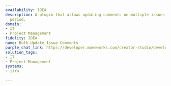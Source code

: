 ```yaml
---
availability: IDEA
description: A plugin that allows updating comments on multiple issues over a specified
  period.
domain:
- IT
- Project Management
fidelity: IDEA
name: Bulk Update Issue Comments
purple_chat_link: https://developer.moveworks.com/creator-studio/developer-tools/purple-chat/?conversation=%7B%22startTimestamp%22%3A%2211%3A43+AM%22%2C%22messages%22%3A%5B%7B%22parts%22%3A%5B%7B%22richText%22%3A%22I+want+to+comment+%E2%80%98Please+update+your+ticket%E2%80%99+on+all+unresolved+Jira+issues+that+are+7%2B+days+old.%22%7D%5D%2C%22role%22%3A%22user%22%7D%2C%7B%22parts%22%3A%5B%7B%22reasoningSteps%22%3A%5B%7B%22richText%22%3A%22Searching+%3Cb%3EJira%3C%2Fb%3E+for+issues+that+have+been+unresolved+for+7%2B+days.%22%2C%22status%22%3A%22success%22%7D%5D%7D%2C%7B%22richText%22%3A%22%3Cp%3EOkay%2C+I+found+3+issues+in+%3Cb%3EJira%3C%2Fb%3E+that+are+unresolved+and+haven%27t+been+updated+in+over+7+days.+I+will+add+the+comment+%27Please+update+your+ticket.%27+to+the+following+issues%3A%3C%2Fp%3E%22%7D%2C%7B%22citations%22%3A%5B%7B%22citationTitle%22%3A%22PROJ-721%3A+Unable+to+login+via+SSO%22%2C%22connectorName%22%3A%22jira%22%7D%2C%7B%22citationTitle%22%3A%22PROJ-719%3A+Dashboard+loading+indefinitely%22%2C%22connectorName%22%3A%22jira%22%7D%2C%7B%22citationTitle%22%3A%22WEB-133%3A+Broken+link+on+pricing+page%22%2C%22connectorName%22%3A%22jira%22%7D%5D%7D%2C%7B%22richText%22%3A%22%3Cp%3EDoes+this+look+right%3F%3C%2Fp%3E%22%7D%2C%7B%22buttons%22%3A%5B%7B%22buttonText%22%3A%22Add+Comment%22%2C%22style%22%3A%22filled%22%7D%2C%7B%22buttonText%22%3A%22Cancel%22%2C%22style%22%3A%22outlined%22%7D%5D%7D%5D%2C%22role%22%3A%22assistant%22%7D%2C%7B%22parts%22%3A%5B%7B%22richText%22%3A%22Add+Comment%22%7D%5D%2C%22role%22%3A%22user%22%7D%2C%7B%22parts%22%3A%5B%7B%22richText%22%3A%22%3Cp%3EDone.+I%27ve+added+the+comment+to+all+3+issues+in+%3Cb%3EJira%3C%2Fb%3E.%3C%2Fp%3E%22%7D%5D%2C%22role%22%3A%22assistant%22%7D%5D%7D
solution_tags:
- IT
- Project Management
systems:
- jira

---
```

